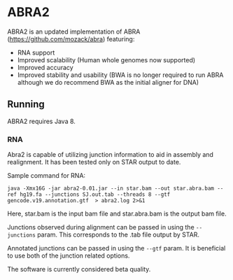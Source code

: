 # ABRA2

ABRA2 is an updated implementation of ABRA (https://github.com/mozack/abra) featuring:
* RNA support
* Improved scalability (Human whole genomes now supported)
* Improved accuracy
* Improved stability and usability (BWA is no longer required to run ABRA although we do recommend BWA as the initial aligner for DNA)

## Running

ABRA2 requires Java 8.

### RNA

Abra2 is capable of utilizing junction information to aid in assembly and realignment.  It has been tested only on STAR output to date.

Sample command for RNA:

```java -Xmx16G -jar abra2-0.01.jar --in star.bam --out star.abra.bam --ref hg19.fa --junctions SJ.out.tab --threads 8 --gtf gencode.v19.annotation.gtf  > abra2.log 2>&1```

Here, star.bam is the input bam file and star.abra.bam is the output bam file.

Junctions observed during alignment can be passed in using the ```--junctions``` param.  This corresponds to the .tab file output by STAR.

Annotated junctions can be passed in using the ```--gtf``` param.  It is beneficial to use both of the junction related options.

The software is currently considered beta quality. 

